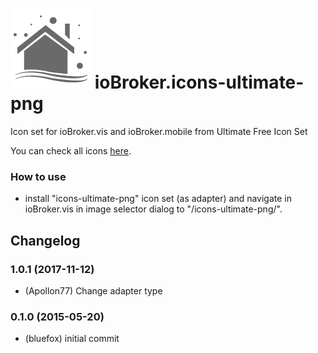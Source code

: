 ![Logo](media/icons-ultimate-png.png)
ioBroker.icons-ultimate-png
=================

Icon set for ioBroker.vis and ioBroker.mobile from Ultimate Free Icon Set

You can check all icons [here](ICONLIST.md).

### How to use
- install "icons-ultimate-png" icon set (as adapter) and navigate in ioBroker.vis in image selector dialog to "/icons-ultimate-png/".

## Changelog
### 1.0.1 (2017-11-12)
* (Apollon77) Change adapter type

### 0.1.0 (2015-05-20)
* (bluefox) initial commit



